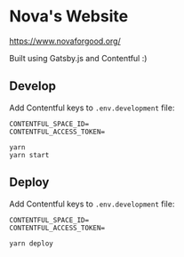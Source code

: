 # Nova's Website

https://www.novaforgood.org/

Built using Gatsby.js and Contentful :)

## Develop

Add Contentful keys to `.env.development` file:
```
CONTENTFUL_SPACE_ID=
CONTENTFUL_ACCESS_TOKEN=
```

```
yarn
yarn start
```

## Deploy

Add Contentful keys to `.env.development` file:
```
CONTENTFUL_SPACE_ID=
CONTENTFUL_ACCESS_TOKEN=
```

```
yarn deploy
```
